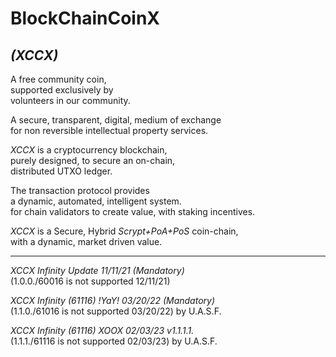 # BlockChainCoinX
## *(XCCX)*

A free community coin,  
supported exclusively by   
volunteers in our community.

A secure, transparent, digital, medium of exchange  
for non reversible intellectual property services. 

  
 
*XCCX* is a cryptocurrency blockchain,  
purely designed, to secure an on-chain,  
distributed UTXO ledger.

The transaction protocol provides  
a dynamic, automated, intelligent system.  
for chain validators to create value, with staking incentives.  

*XCCX* is a Secure, Hybrid *Scrypt+PoA+PoS* coin-chain,  
with a dynamic, market driven value.
  
__________________________________________________________  

*XCCX Infinity Update   11/11/21 (Mandatory)*  
(1.0.0./60016 is not supported 12/11/21)
 
*XCCX Infinity (61116) !YaY! 03/20/22 (Mandatory)*  
(1.1.0./61016 is not supported 03/20/22) by U.A.S.F.

*XCCX Infinity (61116) XOOX 02/03/23 v1.1.1.1.*  
(1.1.1./61116 is not supported 02/03/23) by U.A.S.F.
 
